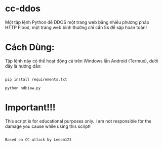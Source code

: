 # cc-ddos
Một tập lệnh Python để DDOS một trang web bằng nhiều phương pháp HTTP Flood, một trang web bình thường chỉ cần 5s để sập hoàn toàn!
# Cách Dùng:

Tập lệnh này có thể hoạt động cả trên Windows lẫn Android (Termux), dưới đây là hướng dẫn:

```

pip install requirements.txt

python ndbiaw.py

```

# Important!!!

This script is for educational purposes only. I am not responsible for the damage you cause while using this script!

```

Based on CC-attack by Leeon123

```

